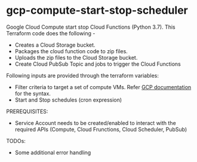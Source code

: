 # gcp-compute-start-stop-scheduler

Google Cloud Compute start stop Cloud Functions (Python 3.7). This Terraform code does the following -

* Creates a Cloud Storage bucket.
* Packages the cloud function code to zip files.
* Uploads the zip files to the Cloud Storage bucket.
* Create Cloud PubSub Topic and jobs to trigger the Cloud Functions

Following inputs are provided through the terraform variables:
* Filter criteria to target a set of compute VMs. Refer [GCP documentation](https://cloud.google.com/sdk/gcloud/reference/topic/filters) for the syntax.
* Start and Stop schedules (cron expression)


PREREQUISITES:

* Service Account needs to be created/enabled to interact with the required APIs (Compute, Cloud Frunctions, Cloud Scheduler, PubSub)

TODOs:

* Some additional error handling
